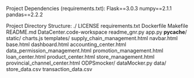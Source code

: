 Project Dependencies (requirements.txt):
Flask==3.0.3
numpy==2.1.1
pandas==2.2.2


Project Directory Structure:
./
    LICENSE
    requirements.txt
    Dockerfile
    Makefile
    README.md
    DataCenter.code-workspace
    readme_gnr.py
    app.py
    __pycache__/
    static/
        charts.js
    templates/
        supply_chain_management.html
        navbar.html
        base.html
        dashboard.html
        accounting_center.html
        data_permission_management.html
        promotion_management.html
        loan_center.html
        product_center.html
        store_management.html
        provincial_channel_center.html
    ODPSmocker/
        dataMocker.py
    data/
        store_data.csv
        transaction_data.csv
